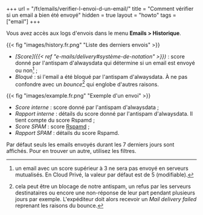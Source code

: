 +++
url = "/fr/emails/verifier-l-envoi-d-un-email/"
title = "Comment vérifier si un email a bien été envoyé"
hidden = true
layout = "howto"
tags = ["email"]
+++

Vous avez accès aux logs d'envois dans le menu **Emails > Historique**.

{{< fig "images/history.fr.png" "Liste des derniers envois" >}}

- *[Score]({{< ref "e-mails/delivery#système-de-notation" >}})* : score donné par l'antispam d'alwaysdata qui détermine si un email est envoyé ou non[^1] ;
- *Bloqué* : si l'email a été bloqué par l'antispam d'alwaysdata. À ne pas confondre avec un *bounce*[^2] qui englobe d'autres raisons.

{{< fig "images/example.fr.png" "Exemple d'un envoi" >}}

- *Score interne* : score donné par l'antispam d'alwaysdata ;
- *Rapport interne* : détails du score donné par l'antispam d'alwaysdata. Il tient compte du score Rspamd ;
- *Score SPAM* : score [Rspamd](https://www.rspamd.com/) ;
- *Rapport SPAM* : détails du score Rspamd.

Par défaut seuls les emails envoyés durant les 7 derniers jours sont affichés. Pour en trouver un autre, utilisez les filtres.

[^1]: un email avec un score supérieur à 3 ne sera pas envoyé en serveurs mutualisés. En Cloud Privé, la valeur par défaut est de 5 (modifiable).
[^2]: cela peut être un blocage de notre antispam, un refus par les serveurs destinataires ou encore une non-réponse de leur part pendant plusieurs jours par exemple. L'expéditeur doit alors recevoir un *Mail delivery failed* reprenant les raisons du bounce.
